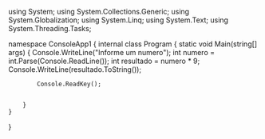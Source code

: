 using System;
using System.Collections.Generic;
using System.Globalization;
using System.Linq;
using System.Text;
using System.Threading.Tasks;

namespace ConsoleApp1
{
    internal class Program
    {
        static void Main(string[] args)
        {
            Console.WriteLine("Informe um numero");
            int numero =  int.Parse(Console.ReadLine());
            int resultado = numero * 9;
            Console.WriteLine(resultado.ToString());
            
            

            Console.ReadKey();

            
        }
    }
}
